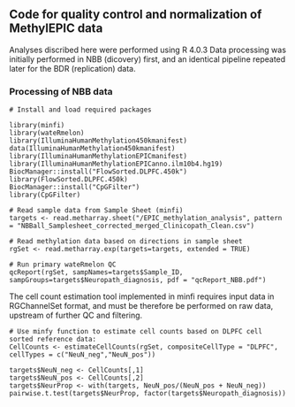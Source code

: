 ## Code for quality control and normalization of MethylEPIC data

Analyses discribed here were performed using R 4.0.3 Data processing was initially performed in NBB (dicovery) first, and an identical pipeline repeated later for the BDR (replication) data.

### Processing of NBB data

```
# Install and load required packages

library(minfi)
library(wateRmelon)
library(IlluminaHumanMethylation450kmanifest)
data(IlluminaHumanMethylation450kmanifest)
library(IlluminaHumanMethylationEPICmanifest)
library(IlluminaHumanMethylationEPICanno.ilm10b4.hg19)
BiocManager::install("FlowSorted.DLPFC.450k")
library(FlowSorted.DLPFC.450k)
BiocManager::install("CpGFilter")
library(CpGFilter)

# Read sample data from Sample Sheet (minfi)
targets <- read.metharray.sheet("/EPIC_methylation_analysis", pattern = "NBBall_Samplesheet_corrected_merged_Clinicopath_Clean.csv")

# Read methylation data based on directions in sample sheet
rgSet <- read.metharray.exp(targets=targets, extended = TRUE)

# Run primary wateRmelon QC 
qcReport(rgSet, sampNames=targets$Sample_ID, sampGroups=targets$Neuropath_diagnosis, pdf = "qcReport_NBB.pdf")

```

The cell count estimation tool implemented in minfi requires input data in RGChannelSet format, and must be therefore be performed on raw data, upstream of further QC and filtering.

```
# Use minfy function to estimate cell counts based on DLPFC cell sorted reference data:
CellCounts <- estimateCellCounts(rgSet, compositeCellType = "DLPFC", cellTypes = c("NeuN_neg","NeuN_pos"))

targets$NeuN_neg <- CellCounts[,1]
targets$NeuN_pos <- CellCounts[,2]
targets$NeurProp <- with(targets, NeuN_pos/(NeuN_pos + NeuN_neg))
pairwise.t.test(targets$NeurProp, factor(targets$Neuropath_diagnosis))



```
